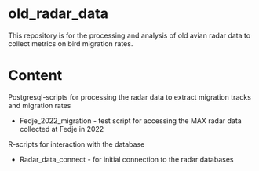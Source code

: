 # old_radar_data

This repository is for the processing and analysis of old avian radar data to collect metrics on bird migration rates. 

# Content

Postgresql-scripts for processing the radar data to extract migration tracks and migration rates
- Fedje_2022_migration - test script for accessing the MAX radar data collected at Fedje in 2022

R-scripts for interaction with the database
- Radar_data_connect - for initial connection to the radar databases
